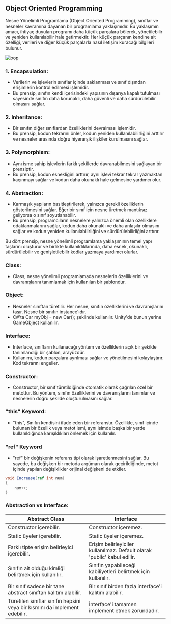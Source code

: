 ## Object Oriented Programming

Nesne Yönelimli Programlama (Object Oriented Programming), sınıflar ve nesneler kavramına dayanan bir programlama yaklaşımıdır. Bu yaklaşımın amacı, ihtiyaç duyulan programı daha küçük parçalara bölerek, yönetilebilir ve yeniden kullanılabilir hale getirmektir. Her küçük parçanın kendine ait özelliği, verileri ve diğer küçük parçalarla nasıl iletişim kuracağı bilgileri bulunur.

![oop](https://user-images.githubusercontent.com/78081616/230722329-8b5bec82-2b3b-484f-b510-cf0d47186b2b.png)

### 1. Encapsulation:
- Verilerin ve işlevlerin sınıflar içinde saklanması ve sınıf dışından erişimlerin kontrol edilmesi işlemidir.
- Bu prensip, sınıfın kendi içerisindeki yapısının dışarıya kapalı tutulması sayesinde sınıfın daha korunaklı, daha güvenli ve daha sürdürülebilir olmasını sağlar.

### 2. Inheritance:
- Bir sınıfın diğer sınıflardan özelliklerini devralması işlemidir.
- Bu prensip, kodun tekrarını önler, kodun yeniden kullanılabilirliğini arttırır ve nesneler arasında doğru hiyerarşik ilişkiler kurulmasını sağlar.

### 3. Polymorphism:
- Aynı isme sahip işlevlerin farklı şekillerde davranabilmesini sağlayan bir prensiptir.
- Bu prensip, kodun esnekliğini arttırır, aynı işlevi tekrar tekrar yazmaktan kaçınmayı sağlar ve kodun daha okunaklı hale gelmesine yardımcı olur.

### 4. Abstraction:
- Karmaşık yapıların basitleştirilerek, yalnızca gerekli özelliklerin gösterilmesini sağlar. Eğer bir sınıf için nesne üretmek mantıksız geliyorsa o sınıf soyutlanabilir.
- Bu prensip, programcıların nesnelere yalnızca önemli olan özelliklere odaklanmalarını sağlar, kodun daha okunaklı ve daha anlaşılır olmasını sağlar ve kodun yeniden kullanılabilirliğini ve sürdürülebilirliğini arttırır.

Bu dört prensip, nesne yönelimli programlama yaklaşımının temel yapı taşlarını oluşturur ve birlikte kullanıldıklarında, daha esnek, okunaklı, sürdürülebilir ve genişletilebilir kodlar yazmaya yardımcı olurlar.

### Class:
- Class, nesne yönelimli programlamada nesnelerin özelliklerini ve davranışlarını tanımlamak için kullanılan bir şablondur. 

### Object:
- Nesneler sınıftan türetilir. Her nesne, sınıfın özelliklerini ve davranışlarını taşır. Nesne bir sınıfın instance'ıdır.
- C#'ta Car myObj = new Car(); şeklinde kullanılır. Unity'de bunun yerine GameObject kullanılır.

### Interface:
- Interface, sınıfların kullanacağı yöntem ve özelliklerin açık bir şekilde tanımlandığı bir şablon, arayüzdür.
- Kullanımı, kodun parçalara ayrılması sağlar ve yönetilmesini kolaylaştırır. Kod tekrarını engeller.

### Constructor:
- Constructor, bir sınıf türetildiğinde otomatik olarak çağrılan özel bir metottur. Bu yöntem, sınıfın özelliklerini ve davranışlarını tanımlar ve nesnelerin doğru şekilde oluşturulmasını sağlar.

### "this" Keyword:
- "this", Sınıfın kendisini ifade eden bir referanstır. Özellikle, sınıf içinde bulunan bir özellik veya metot ismi, aynı isimde başka bir yerde kullanıldığında karışıklıkları önlemek için kullanılır.

### "ref" Keyword
- "ref" bir değişkenin referans tipi olarak işaretlenmesini sağlar. Bu sayede, bu değişken bir metoda argüman olarak geçirildiğinde, metot içinde yapılan değişiklikler orijinal değişkeni de etkiler.

~~~csharp
void Increase(ref int num)
{
    num++;
}
~~~
### Abstraction vs Interface:
| Abstract Class                          | Interface                                |
| ---------------------------------------| ---------------------------------------- |
| Constructor içerebilir.                | Constructor içeremez.                    |
| Static üyeler içerebilir.               | Static üyeler içeremez.                   |
| Farklı tipte erişim belirleyici içerebilir. | Erişim belirleyiciler kullanılmaz. Default olarak 'public' kabul edilir. |
| Sınıfın ait olduğu kimliği belirtmek için kullanılır. | Sınıfın yapabileceği kabiliyetleri belirtmek için kullanılır. |
| Bir sınıf sadece bir tane abstract sınıftan kalıtım alabilir. | Bir sınıf birden fazla interface'i kalıtım alabilir. |
| Türetilen sınıflar sınıfın hepsini veya bir kısmını da implement edebilir. | İnterface'i tamamen implement etmek zorundadır. |
